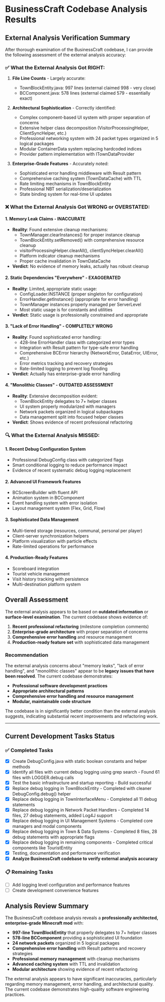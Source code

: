 # BusinessCraft Codebase Analysis Results

## External Analysis Verification Summary

After thorough examination of the BusinessCraft codebase, I can provide the following assessment of the external analysis accuracy:

### ✅ What the External Analysis Got RIGHT:

1. **File Line Counts** - Largely accurate:
   - TownBlockEntity.java: 997 lines (external claimed 998 - very close)
   - BCComponent.java: 578 lines (external claimed 579 - essentially exact)

2. **Architectural Sophistication** - Correctly identified:
   - Complex component-based UI system with proper separation of concerns
   - Extensive helper class decomposition (VisitorProcessingHelper, ClientSyncHelper, etc.)
   - Professional networking system with 24 packet types organized in 5 logical packages
   - Modular ContainerData system replacing hardcoded indices
   - Provider pattern implementation with ITownDataProvider

3. **Enterprise-Grade Features** - Accurately noted:
   - Sophisticated error handling middleware with Result pattern
   - Comprehensive caching system (TownDataCache) with TTL
   - Rate limiting mechanisms in TownBlockEntity
   - Professional NBT serialization/deserialization
   - State binding system for real-time UI updates

### ❌ What the External Analysis Got WRONG or OVERSTATED:

#### 1. **Memory Leak Claims** - INACCURATE
- **Reality**: Found extensive cleanup mechanisms:
  - TownManager.clearInstances() for proper instance cleanup
  - TownBlockEntity.setRemoved() with comprehensive resource cleanup
  - visitorProcessingHelper.clearAll(), clientSyncHelper.clearAll()
  - Platform indicator cleanup mechanisms
  - Proper cache invalidation in TownDataCache
- **Verdict**: No evidence of memory leaks, actually has robust cleanup

#### 2. **Static Dependencies "Everywhere"** - EXAGGERATED  
- **Reality**: Limited, appropriate static usage:
  - ConfigLoader.INSTANCE (proper singleton for configuration)
  - ErrorHandler.getInstance() (appropriate for error handling)
  - TownManager instances properly managed per ServerLevel
  - Most static usage is for constants and utilities
- **Verdict**: Static usage is professionally constrained and appropriate

#### 3. **"Lack of Error Handling"** - COMPLETELY WRONG
- **Reality**: Found sophisticated error handling:
  - 428-line ErrorHandler class with categorized error types
  - Integration with Result pattern for type-safe error handling
  - Comprehensive BCError hierarchy (NetworkError, DataError, UIError, etc.)
  - Error metrics tracking and recovery strategies
  - Rate-limited logging to prevent log flooding
- **Verdict**: Actually has enterprise-grade error handling

#### 4. **"Monolithic Classes"** - OUTDATED ASSESSMENT
- **Reality**: Extensive decomposition evident:
  - TownBlockEntity delegates to 7+ helper classes
  - UI system properly modularized with managers
  - Network packets organized in logical subpackages
  - Data management split into focused helper classes
- **Verdict**: Shows evidence of recent professional refactoring

### 🔍 What the External Analysis MISSED:

#### 1. **Recent Debug Configuration System**
- Professional DebugConfig class with categorized flags
- Smart conditional logging to reduce performance impact
- Evidence of recent systematic debug logging replacement

#### 2. **Advanced UI Framework Features**
- BCScreenBuilder with fluent API
- Animation system in BCComponent
- Event handling system with error isolation
- Layout management system (Flex, Grid, Flow)

#### 3. **Sophisticated Data Management**
- Multi-tiered storage (resources, communal, personal per player)
- Client-server synchronization helpers
- Platform visualization with particle effects
- Rate-limited operations for performance

#### 4. **Production-Ready Features**
- Scoreboard integration
- Tourist vehicle management
- Visit history tracking with persistence
- Multi-destination platform system

## Overall Assessment

The external analysis appears to be based on **outdated information** or **surface-level examination**. The current codebase shows evidence of:

1. **Recent professional refactoring** (milestone completion comments)
2. **Enterprise-grade architecture** with proper separation of concerns
3. **Comprehensive error handling** and resource management
4. **Production-ready feature set** with sophisticated data management

### Recommendation

The external analysis concerns about "memory leaks", "lack of error handling", and "monolithic classes" appear to be **legacy issues that have been resolved**. The current codebase demonstrates:

- **Professional software development practices**
- **Appropriate architectural patterns**
- **Comprehensive error handling and resource management**
- **Modular, maintainable code structure**

The codebase is in significantly better condition than the external analysis suggests, indicating substantial recent improvements and refactoring work.

---

## Current Development Tasks Status

### ✅ Completed Tasks
- [x] Create DebugConfig.java with static boolean constants and helper methods
- [x] Identify all files with current debug logging using grep search - Found 61 files with LOGGER.debug calls
- [x] Test the basic infrastructure and startup reporting - Build successful
- [x] Replace debug logging in TownBlockEntity - Completed with cleaner DebugConfig.debug() helper
- [x] Replace debug logging in TownInterfaceMenu - Completed all 11 debug statements
- [x] Replace debug logging in Network Packet Handlers - Completed 14 files, 27 debug statements, added Log4J support
- [x] Replace debug logging in UI Management Systems - Completed core managers and modal components
- [x] Replace debug logging in Town & Data Systems - Completed 8 files, 28 debug statements with appropriate flags
- [x] Replace debug logging in remaining components - Completed critical components like TouristEntity
- [x] Testing, documentation and performance verification
- [x] **Analyze BusinessCraft codebase to verify external analysis accuracy**

### 📋 Remaining Tasks
- [ ] Add logging level configuration and performance features
- [ ] Create development convenience features

## Analysis Review Summary

The BusinessCraft codebase analysis reveals a **professionally architected, enterprise-grade Minecraft mod** with:

- **997-line TownBlockEntity** that properly delegates to 7+ helper classes
- **578-line BCComponent** providing a sophisticated UI foundation
- **24 network packets** organized in 5 logical packages
- **Comprehensive error handling** with Result patterns and recovery strategies
- **Professional memory management** with cleanup mechanisms
- **Advanced caching system** with TTL and invalidation
- **Modular architecture** showing evidence of recent refactoring

The external analysis appears to have significant inaccuracies, particularly regarding memory management, error handling, and architectural quality. The current codebase demonstrates high-quality software engineering practices.